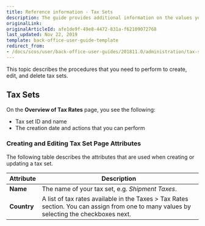 ```yaml
---
title: Reference information - Tax Sets
description: The guide provides additional information on the values you use when managing tax sets in the Back Office.
originalLink:
originalArticleId: afe1de9f-49e8-4472-831a-f62109072768
last_updated: Nov 22, 2019
template: back-office-user-guide-template
redirect_from:
- /docs/scos/user/back-office-user-guides/201811.0/administration/tax-sets/references/tax-sets-reference-information.html
---
```


This topic describes the procedures that you need to perform to create, edit, and delete tax sets.

## Tax Sets

On the **Overview of Tax Rates** page, you see the following:
* Tax set ID and name
* The creation date and actions that you can perform

### Creating and Editing Tax Set Page Attributes

The following table describes the attributes that are used when creating or updating a tax set.

| Attribute |Description  |
| --- | --- |
| **Name** | The name of your tax set, e.g. _Shipment Taxes_. |
| **Country** |A list of tax rates available in the Taxes > Tax Rates section. You can assign from one to many values by selecting the checkboxes next. |
